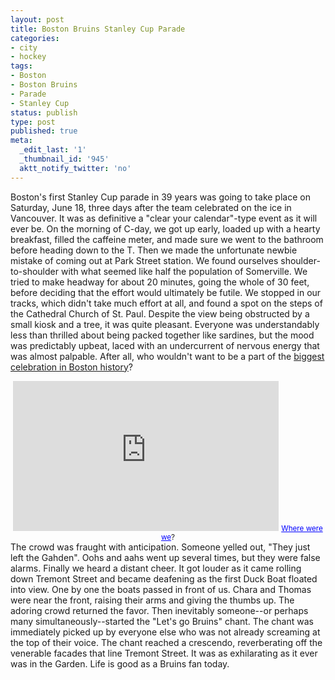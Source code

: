 ```yaml
---
layout: post
title: Boston Bruins Stanley Cup Parade
categories:
- city
- hockey
tags:
- Boston
- Boston Bruins
- Parade
- Stanley Cup
status: publish
type: post
published: true
meta:
  _edit_last: '1'
  _thumbnail_id: '945'
  aktt_notify_twitter: 'no'
---
```

Boston's first Stanley Cup parade in 39 years was going to take place on Saturday, June 18, three days after the team celebrated on the ice in Vancouver. It was as definitive a "clear your calendar"-type event as it will ever be. On the morning of C-day, we got up early, loaded up with a hearty breakfast, filled the caffeine meter, and made sure we went to the bathroom before heading down to the T. Then we made the unfortunate newbie mistake of coming out at Park Street station. We found ourselves shoulder-to-shoulder with what seemed like half the population of Somerville. We tried to make headway for about 20 minutes, going the whole of 30 feet, before deciding that the effort would ultimately be futile. We stopped in our tracks, which didn't take much effort at all, and found a spot on the steps of the Cathedral Church of St. Paul. Despite the view being obstructed by a small kiosk and a tree, it was quite pleasant. Everyone was understandably less than thrilled about being packed together like sardines, but the mood was predictably upbeat, laced with an undercurrent of nervous energy that was almost palpable. After all, who wouldn't want to be a part of the [biggest celebration in Boston history](http://www.nesn.com/2011/06/crowd-for-bruins-stanley-cup-parade-is-largest-ever-for-championship-celebration-in-boston.html)?
<div style="text-align: center;"><iframe src="http://maps.google.com/maps?ie=UTF8&amp;q=united+episcopal+church&amp;fb=1&amp;gl=us&amp;sll=42.363269,-71.068454&amp;sspn=0.03098,0.042186&amp;st=115664277548083516147&amp;rq=1&amp;ev=zi&amp;split=1&amp;radius=1.29&amp;hq=united+episcopal+church&amp;hnear=&amp;layer=c&amp;cbll=42.355928,-71.062606&amp;panoid=9zi0PLtD0_-Z6_cl6LOHUg&amp;cbp=13,131.06,,0,-5.68&amp;source=embed&amp;t=h&amp;ll=42.355928,-71.062606&amp;spn=0,0.036478&amp;z=14&amp;output=svembed" frameborder="0" marginwidth="0" marginheight="0" scrolling="no" width="425" height="240"></iframe>
<small><a style="color: #0000ff; text-align: left;" href="http://maps.google.com/maps?ie=UTF8&amp;q=united+episcopal+church&amp;fb=1&amp;gl=us&amp;sll=42.363269,-71.068454&amp;sspn=0.03098,0.042186&amp;st=115664277548083516147&amp;rq=1&amp;ev=zi&amp;split=1&amp;radius=1.29&amp;hq=united+episcopal+church&amp;hnear=&amp;layer=c&amp;cbll=42.355928,-71.062606&amp;panoid=9zi0PLtD0_-Z6_cl6LOHUg&amp;cbp=13,131.06,,0,-5.68&amp;source=embed&amp;t=h&amp;ll=42.355928,-71.062606&amp;spn=0,0.036478&amp;z=14">Where were we</a>?</small></div>
The crowd was fraught with anticipation. Someone yelled out, "They just left the Gahden". Oohs and aahs went up several times, but they were false alarms. Finally we heard a distant cheer. It got louder as it came rolling down Tremont Street and became deafening as the first Duck Boat floated into view. One by one the boats passed in front of us. Chara and Thomas were near the front, raising their arms and giving the thumbs up. The adoring crowd returned the favor. Then inevitably someone--or perhaps many simultaneously--started the "Let's go Bruins" chant. The chant was immediately picked up by everyone else who was not already screaming at the top of their voice. The chant reached a crescendo, reverberating off the venerable facades that line Tremont Street. It was as exhilarating as it ever was in the Garden. Life is good as a Bruins fan today.

